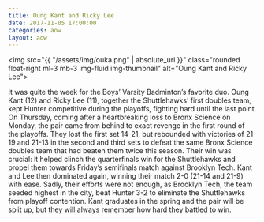 ```yaml
---
title: Oung Kant and Ricky Lee
date: 2017-11-05 17:00:00
categories: aow
layout: aow
---
```


<img src="{{ "/assets/img/ouka.png" | absolute_url }}" class="rounded float-right ml-3 mb-3 img-fluid img-thumbnail" alt="Oung Kant and Ricky Lee">


It was quite the week for the Boys’ Varsity Badminton’s favorite duo. Oung Kant (12)  and Ricky Lee (11), together the Shuttlehawks’ first doubles team, kept Hunter competitive during the playoffs, fighting hard until the last point. On Thursday, coming after a heartbreaking loss to Bronx Science on Monday, the pair came from behind to exact revenge in the first round of the playoffs. They lost the first set 14-21, but rebounded with victories of 21-19 and 21-13 in the second and third sets to defeat the same Bronx Science doubles team that had beaten them twice this season. Their win was crucial: it helped clinch the quarterfinals win for the Shuttlehawks and propel them towards Friday’s semifinals match against Brooklyn Tech. Kant and Lee then dominated again, winning their match 2-0 (21-14 and 21-9) with ease. Sadly, their efforts were not enough, as Brooklyn Tech, the team seeded highest in the city, beat Hunter 3-2 to eliminate the Shuttlehawks from playoff contention. Kant graduates in the spring and the pair will be split up, but they will always remember how hard they battled to win.
